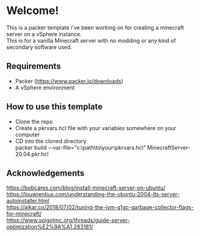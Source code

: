 
# Welcome!

This is a packer template i've been working on for creating a minecraft server on a vSphere instance.  
This is for a vanilla Minecraft server with no modding or any kind of secondary software used.

## Requirements

- Packer (https://www.packer.io/downloads)
- A vSphere environment

## How to use this template

- Clone the repo
- Create a pkrvars.hcl file with your variables somewhere on your computer
- CD into the cloned directory  
    packer build --var-file="c:\path\to\your\pkrvars.hcl" MinecraftServer-20.04.pkr.hcl

## Acknowledgements

https://bobcares.com/blog/install-minecraft-server-on-ubuntu/  
https://louwrentius.com/understanding-the-ubuntu-2004-lts-server-autoinstaller.html  
https://aikar.co/2018/07/02/tuning-the-jvm-g1gc-garbage-collector-flags-for-minecraft/  
https://www.spigotmc.org/threads/guide-server-optimization%E2%9A%A1.283181/  